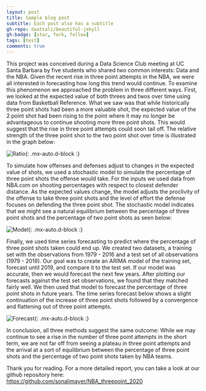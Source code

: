 ```yaml
---
layout: post
title: Sample blog post
subtitle: Each post also has a subtitle
gh-repo: daattali/beautiful-jekyll
gh-badge: [star, fork, follow]
tags: [test]
comments: true
---
```


This project was conceived during a Data Science Club meeting at UC Santa Barbara by five students who shared two common interests: Data and the NBA. Given the recent rise in three point attempts in the NBA, we were all interested in forecasting how long this trend would continue. To examine this phenomenon we approached the problem in three different ways. First, we looked at the expected value of both threes and twos over time using data from Basketball Reference. What we saw was that while historically three point shots had been a more valuable shot, the expected value of the 2 point shot had been rising to the point where it may no longer be advantageous to continue shooting more three point shots. This would suggest that the rise in three point attempts could soon tail off. The relative strength of the three point shot to the two point shot over time is illustrated in the graph below:

![Ratio](https://user-images.githubusercontent.com/47067688/76171201-da389380-6145-11ea-84af-16ce44a4bf36.png){: .mx-auto.d-block :}

To simulate how offenses and defenses adjust to changes in the expected value of shots, we used a stochastic model to simulate the percentage of three point shots the offense would take. For the inputs we used data from NBA.com on shooting percentages with respect to closest defender distance. As the expected values change, the model adjusts the proclivity of the offense to take three point shots and the level of effort the defense focuses on defending the three point shot. The stochastic model indicates that we might see a natural equilibrium between the percentage of three point shots and the percentage of two point shots as seen below:

![Model](https://user-images.githubusercontent.com/46733087/76170755-1ff35d00-6142-11ea-8c5c-fed41c0ec076.png){: .mx-auto.d-block :}

Finally, we used time series forecasting to predict where the percentage of three point shots taken could end up. We created two datasets, a training set with the observations from 1979 - 2016 and a test set of all observations (1979 - 2019). Our goal was to create an ARIMA model of the training set, forecast until 2019, and compare it to the test set. If our model was accurate, then we would forecast the next few years. After plotting our forecasts against the test set observations, we found that they matched fairly well. We then used that model to forecast the percentage of three point shots in future years. The time series forecast below shows a slight continuation of the increase of three point shots followed by a convergence and flattening out of three point attempts.

![Forecast](https://user-images.githubusercontent.com/51941454/76173043-e843df80-6158-11ea-9ce7-904b426d1577.png){: .mx-auto.d-block :}

In conclusion, all three methods suggest the same outcome: While we may continue to see a rise in the number of three point attempts in the short term, we are not far off from seeing a plateau in three point attempts and the arrival at a sort of equilibrium between the percentage of three point shots and the percentage of two point shots taken by NBA teams.

Thank you for reading. For a more detailed report, you can take a look at our github repository here:
https://github.com/sonalimayer/NBA_threepoint_2020

